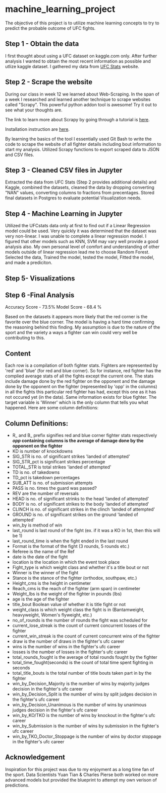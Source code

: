# machine_learning_project

The objective of this project is to utilize machine learning concepts to try to predict the probable outcome of UFC fights.


## Step 1 - Obtain the data

I first thought about using a UFC dataset on kaggle.com only. After further analysis I wanted to obtain the most recent information as possible and utlize kaggle dataset. I gathered my data from [UFC Stats](http://ufcstats.com/statistics/events/completed) website.

## Step 2 - Scrape the website
During our class in week 12 we learned about Web-Scraping. In the span of a week I researched and learned another technique to scrape websites called "Scrapy". This powerful python addon tool is awesome! Try it out to see what your thoughts are.

The link to learn more about Scrapy by going through a tutorial is [here](https://docs.scrapy.org/en/latest/intro/tutorial.html).

Installation instruction are [here](https://docs.scrapy.org/en/latest/intro/install.html#intro-install).

By learning the basics of the tool I essentially used Git Bash to write the code to scrape the website of all fighter details including bout information to start my analysis. Utilized Scrapy functions to export scraped data to JSON and CSV files.

## Step 3 - Cleaned CSV files in Jupyter

Extracted the data from UFC Stats (Step 2 provides additional details) and Kaggle, combined the datasets, cleaned the data by dropping converting "NAN" values, converting columns to fractions from precentages. Stored final datasets in Postgres to evaluate potential Visualization needs.

## Step 4 - Machine Learning in Jupyter
Utilized the UFCstats data only at first to find out if a Linear Regression model could be used. Very quickly it was determined that the dataset was very non-linear. I was unable to complete a linear regression model. I figured that other models such as KNN, SVM may vary well provide a good analysis also. My own personal level of comfort and understanding of other models outside of linear regression lead me to choose Random Forest. Selected the data, Trained the model, tested the model, Fitted the model, and made a prediciton.

## Step 5- Visualizations

## Step 6 -Final Analysis

Accuracy Score - 73.5%
Model Score - 68.4 %

Based on the datasets it appears more likely that the red corner is the favorite over the blue corner. The model is having a hard time confirming the reasoning behind this finding. My assumption is due to the nature of the sport and the variety a ways a fighter can win could very well be contributing to this.

## Content

Each row is a compilation of both fighter stats. Fighters are represented by 'red' and 'blue' (for red and blue corner). So for instance, red fighter has the complied average stats of all the fights except the current one. The stats include damage done by the red fighter on the opponent and the damage done by the opponent on the fighter (represented by 'opp' in the columns) in all the fights this particular red fighter has had, except this one as it has not occured yet (in the data). Same information exists for blue fighter. The target variable is 'Winner' which is the only column that tells you what happened. Here are some column definitions:

## Column Definitions:
* R_ and B_ prefix signifies red and blue corner fighter stats respectively
**_opp_ containing columns is the average of damage done by the opponent on the fighter**
* KD is number of knockdowns
* SIG_STR is no. of significant strikes 'landed of attempted'
* SIG_STR_pct is significant strikes percentage
* TOTAL_STR is total strikes 'landed of attempted'
* TD is no. of takedowns
* TD_pct is takedown percentages
* SUB_ATT is no. of submission attempts
* PASS is no. times the guard was passed?
* REV are the number of reversals
* HEAD is no. of significant strinks to the head 'landed of attempted'
* BODY is no. of significant strikes to the body 'landed of attempted'
* CLINCH is no. of significant strikes in the clinch 'landed of attempted'
* GROUND is no. of significant strikes on the ground 'landed of attempted'
* win_by is method of win
* last_round is last round of the fight (ex. if it was a KO in 1st, then this will be 1)
* last_round_time is when the fight ended in the last round
* Format is the format of the fight (3 rounds, 5 rounds etc.)
* Referee is the name of the Ref
* date is the date of the fight
* location is the location in which the event took place
* Fight_type is which weight class and whether it's a title bout or not
* Winner is the winner of the fight
* Stance is the stance of the fighter (orthodox, southpaw, etc.)
* Height_cms is the height in centimeter
* Reach_cms is the reach of the fighter (arm span) in centimeter
* Weight_lbs is the weight of the fighter in pounds (lbs)
* age is the age of the fighter
* title_bout Boolean value of whether it is title fight or not
* weight_class is which weight class the fight is in (Bantamweight, heavyweight, Women's flyweight, etc.)
* no_of_rounds is the number of rounds the fight was scheduled for
* current_lose_streak is the count of current concurrent losses of the fighter
* current_win_streak is the count of current concurrent wins of the fighter
* draw is the number of draws in the fighter's ufc career
* wins is the number of wins in the fighter's ufc career
* losses is the number of losses in the fighter's ufc career
* total_rounds_fought is the average of total rounds fought by the fighter
* total_time_fought(seconds) is the count of total time spent fighting in seconds
* total_title_bouts is the total number of title bouts taken part in by the fighter
* win_by_Decision_Majority is the number of wins by majority judges decision in the fighter's ufc career
* win_by_Decision_Split is the number of wins by split judges decision in the fighter's ufc career
* win_by_Decision_Unanimous is the number of wins by unanimous judges decision in the fighter's ufc career
* win_by_KO/TKO is the number of wins by knockout in the fighter's ufc career
* win_by_Submission is the number of wins by submission in the fighter's ufc career
* win_by_TKO_Doctor_Stoppage is the number of wins by doctor stoppage in the fighter's ufc career

## Acknowledgement

Inspiration for this project was due to my enjoyment as a long time fan of the sport. Data Scientists Yuan Tian & Charles Pierse both worked on more advanced models but provided the blueprint to attempt my own verison of predictions.
